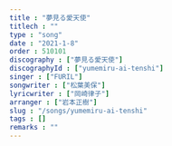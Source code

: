 ```yaml
---
title : "夢見る愛天使"
titlech : ""
type : "song"
date : "2021-1-8"
order : 510101
discography : ["夢見る愛天使"]
discographyId : ["yumemiru-ai-tenshi"]
singer : ["FURIL"]
songwriter : ["松葉美保"]
lyricwriter : ["岡崎律子"]
arranger : ["岩本正樹"]
slug : "/songs/yumemiru-ai-tenshi"
tags : []
remarks : ""
---
```


